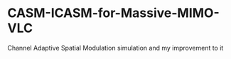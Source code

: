 # CASM-ICASM-for-Massive-MIMO-VLC
Channel Adaptive Spatial Modulation simulation and my improvement to it
